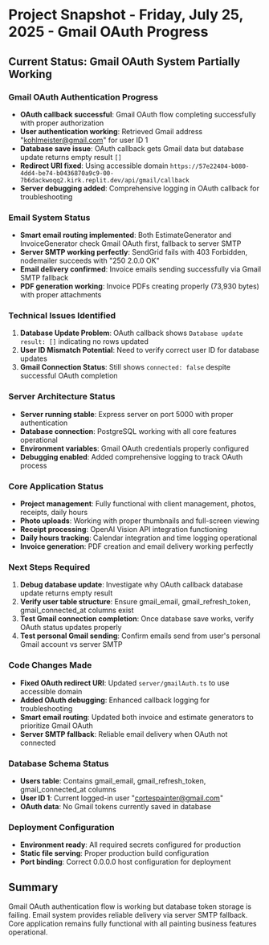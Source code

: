 # Project Snapshot - Friday, July 25, 2025 - Gmail OAuth Progress

## Current Status: Gmail OAuth System Partially Working

### Gmail OAuth Authentication Progress
- **OAuth callback successful**: Gmail OAuth flow completing successfully with proper authorization
- **User authentication working**: Retrieved Gmail address "kohlmeister@gmail.com" for user ID 1
- **Database save issue**: OAuth callback gets Gmail data but database update returns empty result `[]`
- **Redirect URI fixed**: Using accessible domain `https://57e22404-b080-4dd4-be74-b0436870a9c9-00-7b6dackwoqq2.kirk.replit.dev/api/gmail/callback`
- **Server debugging added**: Comprehensive logging in OAuth callback for troubleshooting

### Email System Status
- **Smart email routing implemented**: Both EstimateGenerator and InvoiceGenerator check Gmail OAuth first, fallback to server SMTP
- **Server SMTP working perfectly**: SendGrid fails with 403 Forbidden, nodemailer succeeds with "250 2.0.0 OK"
- **Email delivery confirmed**: Invoice emails sending successfully via Gmail SMTP fallback
- **PDF generation working**: Invoice PDFs creating properly (73,930 bytes) with proper attachments

### Technical Issues Identified
1. **Database Update Problem**: OAuth callback shows `Database update result: []` indicating no rows updated
2. **User ID Mismatch Potential**: Need to verify correct user ID for database updates
3. **Gmail Connection Status**: Still shows `connected: false` despite successful OAuth completion

### Server Architecture Status
- **Server running stable**: Express server on port 5000 with proper authentication
- **Database connection**: PostgreSQL working with all core features operational
- **Environment variables**: Gmail OAuth credentials properly configured
- **Debugging enabled**: Added comprehensive logging to track OAuth process

### Core Application Status
- **Project management**: Fully functional with client management, photos, receipts, daily hours
- **Photo uploads**: Working with proper thumbnails and full-screen viewing
- **Receipt processing**: OpenAI Vision API integration functioning
- **Daily hours tracking**: Calendar integration and time logging operational
- **Invoice generation**: PDF creation and email delivery working perfectly

### Next Steps Required
1. **Debug database update**: Investigate why OAuth callback database update returns empty result
2. **Verify user table structure**: Ensure gmail_email, gmail_refresh_token, gmail_connected_at columns exist
3. **Test Gmail connection completion**: Once database save works, verify OAuth status updates properly
4. **Test personal Gmail sending**: Confirm emails send from user's personal Gmail account vs server SMTP

### Code Changes Made
- **Fixed OAuth redirect URI**: Updated `server/gmailAuth.ts` to use accessible domain
- **Added OAuth debugging**: Enhanced callback logging for troubleshooting
- **Smart email routing**: Updated both invoice and estimate generators to prioritize Gmail OAuth
- **Server SMTP fallback**: Reliable email delivery when OAuth not connected

### Database Schema Status
- **Users table**: Contains gmail_email, gmail_refresh_token, gmail_connected_at columns
- **User ID 1**: Current logged-in user "cortespainter@gmail.com"
- **OAuth data**: No Gmail tokens currently saved in database

### Deployment Configuration
- **Environment ready**: All required secrets configured for production
- **Static file serving**: Proper production build configuration
- **Port binding**: Correct 0.0.0.0 host configuration for deployment

## Summary
Gmail OAuth authentication flow is working but database token storage is failing. Email system provides reliable delivery via server SMTP fallback. Core application remains fully functional with all painting business features operational.